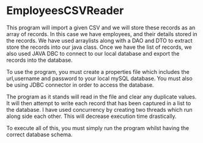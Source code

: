 # EmployeesCSVReader
This program will import a given CSV and we will store these records as an array of records. In this case we have employees, and their details stored in the records. We have used arraylists along with a DAO and DTO to extract store the records into our java class. Once we have the list of records, we also used JAVA DBC to connect to our local database and export the records into the database.

To use the program, you must create a properties file which includes the url,username and password to your local mySQL database. You must also be using JDBC connector in order to access the database.

The program as it stands will read in the file and clear any duplicate values. It will then attempt to write each record that has been captured in a list to the database.
I have used concurrency by creating two threads which run along side each other. This will decrease execution time drastically.

To execute all of this, you must simply run the program whilst having the correct database schema.
